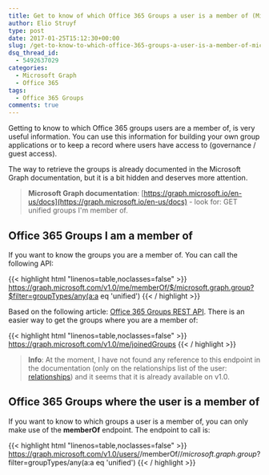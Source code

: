```yaml
---
title: Get to know of which Office 365 Groups a user is a member of (Microsoft Graph)
author: Elio Struyf
type: post
date: 2017-01-25T15:12:30+00:00
slug: /get-to-know-to-which-office-365-groups-a-user-is-a-member-of-microsoft-graph/
dsq_thread_id:
  - 5492637029
categories:
  - Microsoft Graph
  - Office 365
tags:
  - Office 365 Groups
comments: true
---
```


Getting to know to which Office 365 groups users are a member of, is very useful information. You can use this information for building your own group applications or to keep a record where users have access to (governance / guest access).

The way to retrieve the groups is already documented in the Microsoft Graph documentation, but it is a bit hidden and deserves more attention.

> **Microsoft Graph documentation**: [https://graph.microsoft.io/en-us/docs](https://graph.microsoft.io/en-us/docs) - look for: GET unified groups I'm member of.


## Office 365 Groups I am a member of

If you want to know the groups you are a member of. You can call the following API:

{{< highlight html "linenos=table,noclasses=false" >}}
https://graph.microsoft.com/v1.0/me/memberOf/$/microsoft.graph.group?$filter=groupTypes/any(a:a eq 'unified')
{{< / highlight >}}

Based on the following article: [Office 365 Groups REST API](https://dev.office.com/blogs/GroupsRESTAPI). There is an easier way to get the groups where you are a member of:

{{< highlight html "linenos=table,noclasses=false" >}}
https://graph.microsoft.com/v1.0/me/joinedGroups
{{< / highlight >}}


> **Info**: At the moment, I have not found any reference to this endpoint in the documentation (only on the relationships list of the user: [relationships](https://graph.microsoft.io/en-us/docs/api-reference/beta/resources/user)) and it seems that it is already available on v1.0.


## Office 365 Groups where the user is a member of

If you want to know to which groups a user is a member of, you can only make use of the **memberOf** endpoint. The endpoint to call is:

{{< highlight html "linenos=table,noclasses=false" >}}
https://graph.microsoft.com/v1.0/users/<user-id>/memberOf/$/microsoft.graph.group?$filter=groupTypes/any(a:a eq 'unified')
{{< / highlight >}}
